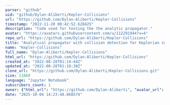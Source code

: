 ```yaml
---
parser: "github"
uid: "github/Dylan-Aliberti/Kepler-Collisions"
url: "https://github.com/Dylan-Aliberti/Kepler-Collisions"
timestamp: "2022-11-20 00:42:52.628425"
description: "Code used for testing the the analytic propagator."
avatar: "https://avatars.githubusercontent.com/u/112291944?v=4"
repo_url: "https://github.com/Dylan-Aliberti/Kepler-Collisions"
title: "Analytical propagator with collision detection for Keplerian systems"
name: "Kepler-Collisions"
full_name: "Dylan-Aliberti/Kepler-Collisions"
html_url: "https://github.com/Dylan-Aliberti/Kepler-Collisions"
created_at: "2022-08-28T01:14:44Z"
updated_at: "2022-08-28T01:18:30Z"
clone_url: "https://github.com/Dylan-Aliberti/Kepler-Collisions.git"
size: 11069
language: "Jupyter Notebook"
subscribers_count: 1
owner: {"html_url": "https://github.com/Dylan-Aliberti", "avatar_url": "https://avatars.githubusercontent.com/u/112291944?v=4", "login": "Dylan-Aliberti", "type": "User"}
date: "2025-10-04 14:23:48.868574"
---
```

